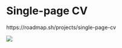 <h1>Single-page CV</h1>
<p>https://roadmap.sh/projects/single-page-cv</p>
<img src="https://raw.githubusercontent.com/mika0798/Road_to_Fullstack/refs/heads/main/roadmap.sh/Front-End/01.Single-page%20CV/Screenshot%20single-page%20cv.png">
